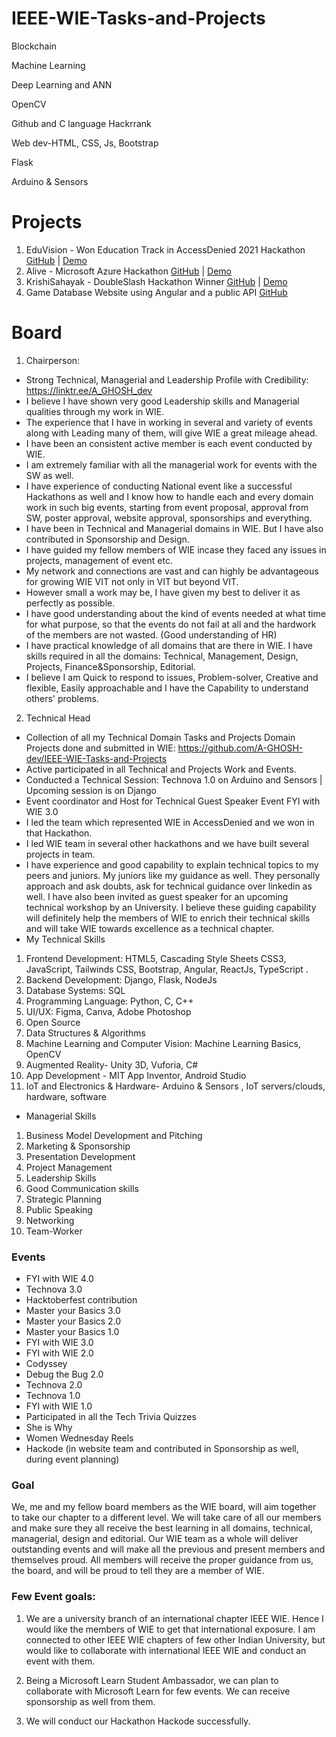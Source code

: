 # IEEE-WIE-Tasks-and-Projects

Blockchain

Machine Learning

Deep Learning and ANN

OpenCV

Github and C language Hackrrank

Web dev-HTML, CSS, Js, Bootstrap

Flask

Arduino & Sensors


# Projects

1. EduVision - Won Education Track in AccessDenied 2021 Hackathon [GitHub](https://github.com/A-GHOSH-dev/access_denied_project)  |  [Demo](https://www.youtube.com/watch?v=43FutdjrHhE&t=50s)
2. Alive - Microsoft Azure Hackathon [GitHub](https://github.com/A-GHOSH-dev/Alive__MicrosoftAzureDeveloperLeagueHack)  |  [Demo](https://www.youtube.com/watch?v=uNwJCJb5QhI&t=5s)
3. KrishiSahayak - DoubleSlash Hackathon Winner [GitHub](https://github.com/IEEE-WIE-VIT/Krishi-Sahayak)  |  [Demo](https://www.youtube.com/watch?v=mkJ4upvsbBM&t=54s)
4. Game Database Website using Angular and a public API [GitHub](https://github.com/A-GHOSH-dev/Angular-and-API-project)





# Board
1. Chairperson:
- Strong Technical, Managerial and Leadership Profile with Credibility:  https://linktr.ee/A_GHOSH_dev
- I believe I have shown very good Leadership skills and Managerial qualities through my work in WIE.
- The experience that I have in working in several and variety of events along with Leading many of them, will give WIE a great mileage ahead. 
- I have been an consistent active member is each event conducted by WIE.
- I am extremely familiar with all the managerial work for events with the SW as well. 
- I have experience of conducting National event like a successful Hackathons as well and I know how to handle each and every domain work in such big events, starting from event proposal, approval from SW, poster approval, website approval, sponsorships and everything.
- I have been in Technical and Managerial domains in WIE. But I have also contributed in Sponsorship and Design.
- I have guided my fellow members of WIE incase they faced any issues in projects, management of event etc.
- My network and connections are vast and can highly be advantageous for growing WIE VIT not only in VIT but beyond VIT.
- However small a work may be, I have given my best to deliver it as perfectly as possible.
- I have good understanding about the kind of events needed at what time for what purpose, so that the events do not fail at all and the hardwork of the members are not wasted. (Good understanding of HR)
- I have practical knowledge of all domains that are there in WIE. I have skills required in all the domains: Technical, Management, Design, Projects, Finance&Sponsorship, Editorial.
- I believe I am Quick to respond to issues, Problem-solver, Creative and flexible, Easily approachable and I have the Capability to understand others' problems.

2. Technical Head
- Collection of all my Technical Domain Tasks and Projects Domain Projects done and submitted in WIE:  https://github.com/A-GHOSH-dev/IEEE-WIE-Tasks-and-Projects
- Active participated in all Technical and Projects Work and Events.
- Conducted a Technical Session: Technova 1.0 on Arduino and Sensors |  Upcoming session is on Django
- Event coordinator and Host for Technical Guest Speaker Event FYI with WIE 3.0
- I led the team which represented WIE in AccessDenied and we won in that Hackathon.
- I led WIE team in several other hackathons and we have built several projects in team.
- I have experience and good capability to explain technical topics to my peers and juniors. My juniors like my guidance as well. They personally approach and ask doubts, ask for technical guidance over linkedin as well. I have also been invited as guest speaker for an upcoming technical workshop by an University. I believe these guiding capability will definitely help the members of WIE to enrich their technical skills and will take WIE towards excellence as a technical chapter.
- My Technical Skills
1. Frontend Development: HTML5, Cascading Style Sheets CSS3, JavaScript, Tailwinds CSS, Bootstrap, Angular, ReactJs, TypeScript .
2. Backend Development: Django, Flask, NodeJs
3. Database Systems: SQL
4. Programming Language: Python, C, C++
5. UI/UX: Figma, Canva, Adobe Photoshop
6. Open Source 
7. Data Structures & Algorithms 
8. Machine Learning and Computer Vision: Machine Learning Basics, OpenCV
9. Augmented Reality- Unity 3D, Vuforia, C# 
10. App Development - MIT App Inventor, Android Studio
11. IoT and Electronics & Hardware- Arduino & Sensors , IoT servers/clouds, hardware, software
- Managerial Skills
1. Business Model Development and Pitching
2. Marketing & Sponsorship 
3. Presentation Development 
4. Project Management 
5. Leadership Skills
6. Good Communication skills 
7. Strategic Planning 
8. Public Speaking 
9. Networking 
10. Team-Worker








### Events
- FYI with WIE 4.0
- Technova 3.0
- Hacktoberfest contribution
- Master your Basics 3.0
- Master your Basics 2.0
- Master your Basics 1.0
- FYI with WIE 3.0
- FYI with WIE 2.0
- Codyssey
- Debug the Bug 2.0
- Technova 2.0
- Technova 1.0
- FYI with WIE 1.0
- Participated in all the Tech Trivia Quizzes
- She is Why
- Women Wednesday Reels
- Hackode (in website team and contributed in Sponsorship as well, during event planning)

### Goal
We, me and my fellow board members as the WIE board, will aim together to take our chapter to a different level. We will take care of all our members and make sure they all receive the best learning in all domains, technical, managerial, design and editorial. Our WIE team as a whole will deliver outstanding events and will make all the previous and present members and themselves proud. All members will receive the proper guidance from us, the board, and will be proud to tell they are a member of WIE. 

### Few Event goals: 

1. We are a university branch of an international chapter IEEE WIE. Hence I would like the members of WIE to get that international exposure. I am connected to other IEEE WIE chapters of few other Indian University, but would like to collaborate with international IEEE WIE and conduct an event with them.

2. Being a Microsoft Learn Student Ambassador, we can plan to collaborate with Microsoft Learn for few events. We can receive sponsorship as well from them.

3. We will conduct our Hackathon Hackode successfully.


